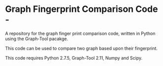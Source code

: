 # Graph Fingerprint Comparison Code -
A repository for the graph finger print comparison code, written in Python using the Graph-Tool pacakge. 

This code can be used to compare two graph based upon their fingerprint.

This code requires Python 2.7.5, Graph-Tool 2.11, Numpy and Scipy.